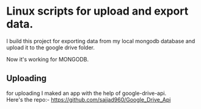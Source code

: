 # Linux scripts for upload and export data.
I build this project for exporting data from my local mongodb database and upload it to the google drive folder.

Now it's working for MONGODB.

## Uploading
for uploading I maked an app with the help of google-drive-api. <br/>
Here's the repo:- https://github.com/sajjad960/Google_Drive_Api
